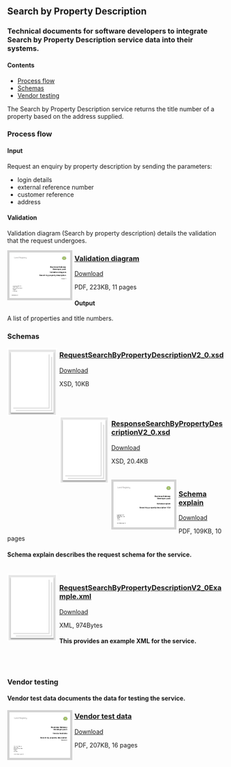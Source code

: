 ## Search by Property Description

### Technical documents for software developers to integrate Search by Property Description service data into their systems.

#### Contents
- [Process flow](#process-flow)
- [Schemas](#schemas)
- [Vendor testing](#vendor-testing)

The Search by Property Description service returns the title number of a property based on the address supplied.

### Process flow

#### Input
Request an enquiry by property description by sending the parameters:

- login details
- external reference number
- customer reference
- address

#### Validation
Validation diagram (Search by property description) details the validation that the request undergoes.

<a href="../../pdfs/services/RequestSearchbyPropertyDescriptionValidationDiagramV1_1.pdf">
<img style="float: left; margin: 0px 5px 0px 0px;  border:5px solid LightGrey;" src="../../images/thumbnail/RequestSearchbyPropertyDescriptionValidationDiagramV1_1.pdf.png"></a>
<h3><a href="../../pdfs/services/RequestSearchbyPropertyDescriptionValidationDiagramV1_1.pdf">Validation diagram</a></h3>
<a download="RequestSearchbyPropertyDescriptionValidationDiagramV1_1.pdf" href="../../pdfs/services/RequestSearchbyPropertyDescriptionValidationDiagramV1_1.pdf">Download</a>

PDF, 223KB, 11 pages
<br />
#### Output
A list of properties and title numbers.

### Schemas

<a href="../../schemas/RequestSearchByPropertyDescriptionV2_0.xsd">
<img style="float: left; margin: 0px 5px 0px 0px;" src="../../images/thumbnail/file.png"></a>
<h3><a href="../../schemas/RequestSearchByPropertyDescriptionV2_0.xsd">RequestSearchByPropertyDescriptionV2_0.xsd</a></h3>
<a download="RequestSearchByPropertyDescriptionV2_0.xsd" href="../../schemas/RequestSearchByPropertyDescriptionV2_0.xsd">Download</a>

XSD, 10KB
<br />
<br />
<br />
<br />

<a href="../../schemas/ResponseSearchByPropertyDescriptionV2_0.xsd">
<img style="float: left; margin: 0px 5px 0px 0px" src="../../images/thumbnail/file.png"></a> 
<h3><a href="../../schemas/ResponseSearchByPropertyDescriptionV2_0.xsd">ResponseSearchByPropertyDescriptionV2_0.xsd</a></h3>
<a download="ResponseSearchByPropertyDescriptionV2_0.xsd" href="../../schemas/ResponseSearchByPropertyDescriptionV2_0.xsd">Download</a>

XSD, 20.4KB
<br />
<br />
<br />
<a href="../../pdfs/services/RequestSearchByPropertyDescriptionV2_0SchemaExplain.pdf">
<img style="float: left; margin: 0px 5px 0px 0px; border:5px solid LightGrey;" src="../../images/thumbnail/RequestSearchByPropertyDescriptionV2_0SchemaExplain.pdf.png"></a>
<h3><a href="../../pdfs/services/RequestSearchByPropertyDescriptionV2_0SchemaExplain.pdf">Schema explain</a></h3>
<a download="RequestSearchByPropertyDescriptionV2_0SchemaExplain.pdf" href="../../pdfs/services/RequestSearchByPropertyDescriptionV2_0SchemaExplain.pdf">Download</a>

PDF, 109KB, 10 pages

#### Schema explain describes the request schema for the service.
<br />
<a href="../../xml/RequestSearchByPropertyDescriptionV2_0Example.xml">
<img style="float: left; margin: 0px 5px 0px 0px;" src="../../images/thumbnail/file.png"></a>
<h3><a href="../../xml/RequestSearchByPropertyDescriptionV2_0Example.xml">RequestSearchByPropertyDescriptionV2_0Example.xml</a></h3>
<a download="RequestSearchByPropertyDescriptionV2_0Example.xml" href="../../xml/RequestSearchByPropertyDescriptionV2_0Example.xml">Download</a>

XML, 974Bytes
<br />

#### This provides an example XML for the service.
<br />
<br />

### Vendor testing

#### Vendor test data documents the data for testing the service.

<a href="../../pdfs/services/SearchByPropertyDescriptionVendorTest.pdf">
<img style="float: left; margin: 0px 5px 0px 0px; border:5px solid LightGrey;" src="../../images/thumbnail/SearchByPropertyDescriptionVendorTest.pdf.png"></a>
<h3><a href="../../pdfs/services/SearchByPropertyDescriptionVendorTest.pdf">Vendor test data</a></h3>
<a download="SearchByPropertyDescriptionVendorTest.pdf" href="../../pdfs/services/SearchByPropertyDescriptionVendorTest.pdf">Download</a>

PDF, 207KB, 16 pages

